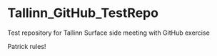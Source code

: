 # Tallinn_GitHub_TestRepo
Test repository for Tallinn Surface side meeting with GitHub exercise

Patrick rules!
